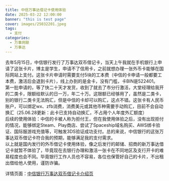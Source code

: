 ```yaml
---
title: 中信万事达借记卡使用体验
date: 2025-03-22 12:00:00
banner: "this is test page"
cover: images/25032201.jpeg
tags:
  - 支付
categories:
  - 万事网联
  - 万事达
---
```


去年5月15日，中信银行发行了万事达双币借记卡，当天上午我就在手机银行上申请了这张卡片，博主是学生，申请不了信用卡，之前就想办理一张外币卡能够在国际网站上支付。这张卡片申请时需要支付5块的工本费（中信的卡申请一般都要工本费，激活后会退到卡片），线上办到的是金卡，没有门槛，卡BIN是522401。<br>第一批申请的，等了快二十天才发货，收到了就去了市分行激活，大堂经理给我开的二类卡，限额给默认的日一万，年二十万。这限额已经够用了，虽然是二类卡，别的银行二类卡无法购汇，但是中信的卡却可以购汇，这点不错。这张卡有人民币账户，可以绑定wx、zfb消费，消费美元或其他币种需要手动购汇，目前不会自动换汇（25.06.28更新：此卡已支持自动换汇，不占用个人年度外汇额度）<br>后续的使用体验：中信的卡被人称为拒付王，但在我使用体验之后，没有出现拒付的情况，能够绑定Steam、Play商店、尝试了Spaceship域名购买、AWS绑卡验证、国际服游戏充值等，可触发3DS验证成功支付。总的来说，中信银行的这张万事达双币借记卡符合我的预期，能够满足我的支付需求。<br>以上就是国内发行的外币借记卡使用体验，像之后发行的邮储、招商的新万事达借记卡就暂不体验了，毕竟现在去银行办理和激活一张卡在不同地区及支行开卡的难易程度也会不同。毕竟银行工作人员也不容易，各位也保管好自己的卡片，不出租出借给他人使用，谨防诈骗。

详情页面：[中信银行万事达双币借记卡介绍页](https://wap.bank.ecitic.com/NMBFOServer/MobileBankWeb/?index=SmartCube.PageNoHeader&pageId=5251)